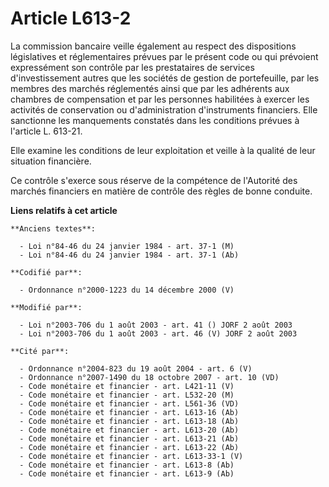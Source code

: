 # Article L613-2

La commission bancaire veille également au respect des dispositions législatives et réglementaires prévues par le présent
code ou qui prévoient expressément son contrôle par les prestataires de services d'investissement autres que les sociétés de
gestion de portefeuille, par les membres des marchés réglementés ainsi que par les adhérents aux chambres de compensation et
par les personnes habilitées à exercer les activités de conservation ou d'administration d'instruments financiers. Elle
sanctionne les manquements constatés dans les conditions prévues à l'article L. 613-21.

Elle examine les conditions de leur exploitation et veille à la qualité de leur situation financière.

Ce contrôle s'exerce sous réserve de la compétence de l'Autorité des marchés financiers en matière de contrôle des règles de
bonne conduite.

**Liens relatifs à cet article**

	**Anciens textes**:

	  - Loi n°84-46 du 24 janvier 1984 - art. 37-1 (M)
	  - Loi n°84-46 du 24 janvier 1984 - art. 37-1 (Ab)

	**Codifié par**:

	  - Ordonnance n°2000-1223 du 14 décembre 2000 (V)

	**Modifié par**:

	  - Loi n°2003-706 du 1 août 2003 - art. 41 () JORF 2 août 2003
	  - Loi n°2003-706 du 1 août 2003 - art. 46 (V) JORF 2 août 2003

	**Cité par**:

	  - Ordonnance n°2004-823 du 19 août 2004 - art. 6 (V)
	  - Ordonnance n°2007-1490 du 18 octobre 2007 - art. 10 (VD)
	  - Code monétaire et financier - art. L421-11 (V)
	  - Code monétaire et financier - art. L532-20 (M)
	  - Code monétaire et financier - art. L561-36 (VD)
	  - Code monétaire et financier - art. L613-16 (Ab)
	  - Code monétaire et financier - art. L613-18 (Ab)
	  - Code monétaire et financier - art. L613-20 (Ab)
	  - Code monétaire et financier - art. L613-21 (Ab)
	  - Code monétaire et financier - art. L613-22 (Ab)
	  - Code monétaire et financier - art. L613-33-1 (V)
	  - Code monétaire et financier - art. L613-8 (Ab)
	  - Code monétaire et financier - art. L613-9 (Ab)
